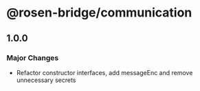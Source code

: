 # @rosen-bridge/communication

## 1.0.0

### Major Changes

- Refactor constructor interfaces, add messageEnc and remove unnecessary secrets
